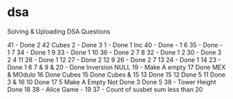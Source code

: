 # dsa
Solving &amp; Uploading DSA Questions

41 - Done 2
42 Cubes
2 - Done 3
1 - Done 1 Inc
40 - Done - 1 6
35 - Done - 1 7
34 - Done 1 9
33 - Done 1 10
36 - Done 2 7 8
32 - Done 1 2
30 - Done 3 2 4 11
28 - Done 1 12
27 - Done 2 12 9
26 - Done 2 7 13
24 - Done 1 14
23 - Done 1 6
7 & 9 & 20 - Done Inversion NULL
19 - Make A empty
17 Done MEX & MOdulo 
16 Done Cubes
15 Done Cubes & 15
13 Done 15
12 Done 5
11 Done 3 & 16
10 Done 17
5 Make A Empty Not Done
3 Done 5
38 - Tower Height Done 18
38 - Alice Game - 19
37 - Count of susbet sum less than 20